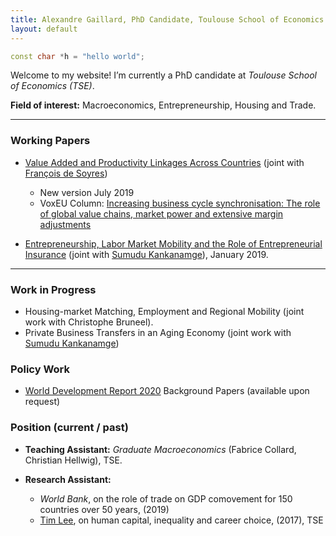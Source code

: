 ```yaml
---
title: Alexandre Gaillard, PhD Candidate, Toulouse School of Economics
layout: default
---
```


```c++
const char *h = "hello world";
```
Welcome to my website! I’m currently a PhD candidate at *Toulouse School of Economics (TSE)*. 

**Field of interest:** Macroeconomics, Entrepreneurship, Housing and Trade.

* * *

### Working Papers

*   [Value Added and Productivity Linkages Across Countries](http://agaillard.eu/projects/TCP/) (joint with [François de Soyres](https://sites.google.com/site/francoisdesoyres/research))
    - New version July 2019
    - VoxEU Column: <a href="https://voxeu.org/article/explaining-business-cycle-synchronisation-using-profits-and-extensive-margin" target="_blank">Increasing business cycle synchronisation: The role of global value chains, market power and extensive margin adjustments</a>

*   [Entrepreneurship, Labor Market Mobility and the Role of Entrepreneurial Insurance](http://agaillard.eu/projects/ELMM/) (joint with [Sumudu Kankanamge](http://kankanamge.free.fr/)), January 2019.

* * *

### Work in Progress

*   Housing-market Matching, Employment and Regional Mobility (joint work with Christophe Bruneel).
*   Private Business Transfers in an Aging Economy (joint work with [Sumudu Kankanamge](http://kankanamge.free.fr/))

### Policy Work
*   [World Development Report 2020](https://www.worldbank.org/en/publication/wdr2020) Background Papers (available upon request)

### Position (current / past)

*   **Teaching Assistant:** _Graduate Macroeconomics_ (Fabrice Collard, Christian Hellwig), TSE.

*   **Research Assistant:** 
    - *World Bank*, on the role of trade on GDP comovement for 150 countries over 50 years, (2019)
    - [Tim Lee](http://www.syleetim.net), on human capital, inequality and career choice, (2017), TSE

